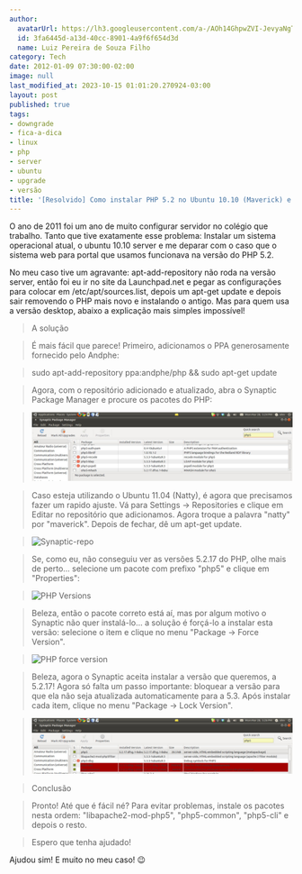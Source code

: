 ```yaml
---
author:
  avatarUrl: https://lh3.googleusercontent.com/a-/AOh14GhpwZVI-JevyaNgTdlrOT6YN20cI6V9Kxtq38Ij8AQ=s100
  id: 3fa6445d-a13d-40cc-8901-4a9f6f654d3d
  name: Luiz Pereira de Souza Filho
category: Tech
date: 2012-01-09 07:30:00-02:00
image: null
last_modified_at: 2023-10-15 01:01:20.270924-03:00
layout: post
published: true
tags:
- downgrade
- fica-a-dica
- linux
- php
- server
- ubuntu
- upgrade
- versão
title: '[Resolvido] Como instalar PHP 5.2 no Ubuntu 10.10 (Maverick) e 11.04 (Natty)'
---
```


O ano de 2011 foi um ano de muito configurar servidor no colégio que trabalho. Tanto que tive exatamente esse problema: Instalar um sistema operacional atual, o ubuntu 10.10 server e me deparar com o caso que o sistema web para portal que usamos funcionava na versão do PHP 5.2.

No meu caso tive um agravante: apt-add-repository não roda na versão server, então foi eu ir no site da Launchpad.net e pegar as configurações para colocar em /etc/apt/sources.list, depois um apt-get update e depois sair removendo o PHP mais novo e instalando o antigo. Mas para quem usa a versão desktop, abaixo a explicação mais simples impossível!

> A solução

>

> É mais fácil que parece! Primeiro, adicionamos o PPA generosamente fornecido pelo Andphe:

>

> sudo apt-add-repository ppa:andphe/php && sudo apt-get update

>

> Agora, com o repositório adicionado e atualizado, abra o Synaptic Package Manager e procure os pacotes do PHP:

>

> ![Synaptic-PHP](/wp-content/uploads/2012/01/synaptic-php.jpg)

>

> Caso esteja utilizando o Ubuntu 11.04 (Natty), é agora que precisamos fazer um rapido ajuste. Vá para Settings -> Repositories e clique em Editar no repositório que adicionamos. Agora troque a palavra "natty" por "maverick". Depois de fechar, dê um apt-get update.

>

> ![Synaptic-repo](/wp-content/uploads/2012/01/synaptic-repo-version.jpg)

>

> Se, como eu, não conseguiu ver as versões 5.2.17 do PHP, olhe mais de perto... selecione um pacote com prefixo "php5" e clique em "Properties":

>

> ![PHP Versions](/wp-content/uploads/2012/01/synaptic-php-versions.jpg)

>

> Beleza, então o pacote correto está aí, mas por algum motivo o Synaptic não quer instalá-lo... a solução é forçá-lo a instalar esta versão: selecione o item e clique no menu "Package -> Force Version".

>

> ![PHP force version](/wp-content/uploads/2012/01/synaptic-php-force.jpg)

>

> Beleza, agora o Synaptic aceita instalar a versão que queremos, a 5.2.17! Agora só falta um passo importante: bloquear a versão para que ela não seja atualizada automaticamente para a 5.3. Após instalar cada item, clique no menu "Package -> Lock Version".

>

> ![PHP locked](/wp-content/uploads/2012/01/synaptic-php-locked.jpg)

>

> Conclusão

>

> Pronto! Até que é fácil né? Para evitar problemas, instale os pacotes nesta ordem: "libapache2-mod-php5", "php5-common", "php5-cli" e depois o resto.

>

> Espero que tenha ajudado!

Ajudou sim! E muito no meu caso! 😉

